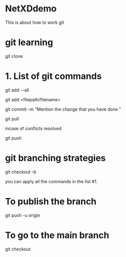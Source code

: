 # NetXDdemo
This is about how to work git

# git learning
git clone <repository>

# 1. List of git commands

git add --all

git add <filepath/filename>

git commit -m "Mention the change that  you have done "

git pull

incase of conflicts resolved

git push 

# git branching strategies

git checkout -b <branch name>

you can apply all the commands in the list #1.

# To publish the branch 

git push -u origin <branch name>

# To go to the main branch

git checkout <branchname>